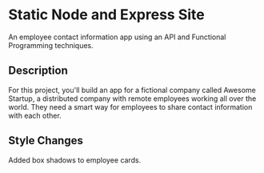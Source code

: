 # Static Node and Express Site

An employee contact information app using an API and Functional Programming techniques.

## Description

For this project, you'll build an app for a fictional company called Awesome Startup, a distributed company with remote employees working all over the world. They need a smart way for employees to share contact information with each other.

## Style Changes

Added box shadows to employee cards.
